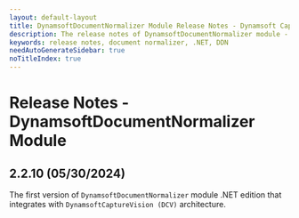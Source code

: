 ```yaml
---
layout: default-layout
title: DynamsoftDocumentNormalizer Module Release Notes - Dynamsoft Capture Vision .NET Edition
description: The release notes of DynamsoftDocumentNormalizer module - Dynamsoft Capture Vision .NET Edition.
keywords: release notes, document normalizer, .NET, DDN
needAutoGenerateSidebar: true
noTitleIndex: true
---
```


# Release Notes - DynamsoftDocumentNormalizer Module

## 2.2.10 (05/30/2024)

The first version of `DynamsoftDocumentNormalizer` module .NET edition that integrates with `DynamsoftCaptureVision (DCV)` architecture.
